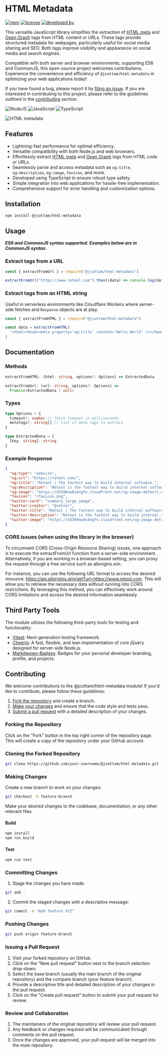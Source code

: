 # HTML Metadata

[![npm](https://img.shields.io/npm/v/%40jcottam%2Fhtml-metadata)](https://www.npmjs.com/package/@jcottam/html-metadata)
[![license](https://img.shields.io/npm/l/%40jcottam%2Fhtml-metadata)](https://en.wikipedia.org/wiki/ISC_license)
[![developed by](https://img.shields.io/badge/developed_by-javascript.johnny-white)](http://www.johnryancottam.com)

This versatile JavaScript library simplifies the extraction of [HTML meta](https://www.w3schools.com/tags/tag_meta.asp) and [Open Graph](https://ogp.me/) tags from HTML content or URLs. These tags provide structured metadata for webpages, particularly useful for social media sharing and SEO. Both tags improve visibility and appearance on social media and search engines.

Compatible with both server and browser environments, supporting ES6 and CommonJS, this open-source project welcomes contributions. Experience the convenience and efficiency of `@jcottam/html-metadata` in optimizing your web applications today!

If you have found a bug, please report it by [filing an issue](https://github.com/jcottam/html-metadata/issues). If you are interested in contributing to this project, please refer to the guidelines outlined in the [contributing](#contributing) section.

![NodeJS](https://img.shields.io/badge/server-6DA55F?style=for-the-badge&logo=node.js&logoColor=white) ![JavaScript](https://img.shields.io/badge/browser-%23323330.svg?style=for-the-badge&logo=javascript&logoColor=%23F7DF1E)
![TypeScript](https://img.shields.io/badge/typescript-%23007ACC.svg?style=for-the-badge&logo=typescript&logoColor=white)

![HTML metadata](https://imagedelivery.net/6poAymKUmuHuReMW_n6-MA/45759903-8755-4aa4-a718-e0176107d800/public)

## Features

- Lightning-fast performance for optimal efficiency.
- Versatile compatibility with both Node.js and web browsers.
- Effortlessly extract [HTML meta](https://www.w3schools.com/tags/tag_meta.asp) and [Open Graph](https://ogp.me/) tags from HTML code or URLs.
- Seamlessly parse and access metadata such as `og:title`, `og:description`, `og:image`, `favicon`, and more.
- Developed using TypeScript to ensure robust type safety.
- Simple integration into web applications for hassle-free implementation.
- Comprehensive support for error handling and customization options.

## Installation

```sh
npm install @jcottam/html-metadata
```

## Usage

**_ES6 and CommonJS syntax supported. Examples below are in CommonJS syntax._**

### Extract tags from a URL

```ts
const { extractFromUrl } = require("@jcottam/html-metadata")

extractFromUrl("https://www.retool.com").then((data) => console.log(data))
```

### Extract tags from an HTML string

Useful in serverless environments like Cloudflare Workers where server-side fetches and `Response` objects are at play.

```ts
const { extractFromHTML } = require("@jcottam/html-metadata")

const data = extractFromHTML(
  "<html><head><meta property='og:title' content='Hello World' /></head></html>"
)
```

## Documentation

### Methods

```ts
extractFromHTML: (html: string, options?: Options) => ExtractedData
```

```ts
extractFromUrl: (url: string, options?: Options) =>
  Promise<ExtractedData | null>
```

### Types

```ts
type Options = {
  timeout?: number // fetch timeout in milliseconds
  metaTags?: string[] // list of meta tags to extract
}

type ExtractedData = {
  [key: string]: string
}
```

### Example Response

```json
{
  "og:type": "website",
  "og:url": "https://retool.com/",
  "og:title": "Retool | The fastest way to build internal software.",
  "og:description": "Retool is the fastest way to build internal software. Use Retool's building blocks to build apps and workflow automations that connect to your databases and APIs, instantly.",
  "og:image": "https://d3399nw8s4ngfo.cloudfront.net/og-image-default.webp",
  "favicon": "/favicon.png",
  "twitter:card": "summary_large_image",
  "twitter:creator": "@retool",
  "twitter:title": "Retool | The fastest way to build internal software.",
  "twitter:description": "Retool is the fastest way to build internal software. Use Retool's building blocks to build apps and workflow automations that connect to your databases and APIs, instantly.",
  "twitter:image": "https://d3399nw8s4ngfo.cloudfront.net/og-image-default.webp"
}
```

### CORS issues (when using the library in the browser)

To circumvent CORS (Cross-Origin Resource Sharing) issues, one approach is to execute the extractFromUrl function from a server-side environment. Alternatively, if you are working in a browser-based setting, you can proxy the request through a free service such as allorigins.win.

For instance, you can use the following URL format to access the desired resource: https://api.allorigins.win/get?url=https://www.retool.com. This will allow you to retrieve the necessary data without running into CORS restrictions. By leveraging this method, you can effectively work around CORS limitations and access the desired information seamlessly.

## Third Party Tools

The module utilizes the following third-party tools for testing and functionality:

- [Vitest](https://vitest.dev/): Next-generation testing framework.
- [Cheerio](https://www.npmjs.com/package/cheerio): A fast, flexible, and lean implementation of core jQuery designed for server-side Node.js.
- [Markdwown-Badges](https://ileriayo.github.io/markdown-badges/): Badges for your personal developer branding, profile, and projects.
<!-- - [Axios](https://www.npmjs.com/package/axios): A promise-based HTTP client for making HTTP requests in Node.js and browser environments. -->

## Contributing

We welcome contributions to the @jcottam/html-metadata module! If you'd like to contribute, please follow these guidelines:

1. [Fork the repository](#forking-the-repository) and create a branch.
1. [Make your changes](#making-changes) and ensure that the code style and tests pass.
1. [Submit a pull request](#issuing-a-pull-request) with a detailed description of your changes.

### Forking the Repository

Click on the "Fork" button in the top right corner of the repository page. This will create a copy of the repository under your GitHub account.

### Cloning the Forked Repository

```sh
git clone https://github.com/your-username/@jcottam/html-metadata.git
```

### Making Changes

Create a new branch to work on your changes:

```sh
git checkout -b feature-branch
```

Make your desired changes to the codebase, documentation, or any other relevant files.

#### Build

```sh
npm install
npm run build
```

#### Test

```sh
npm run test
```

### Committing Changes

1. Stage the changes you have made:

```sh
git add .
```

2. Commit the staged changes with a descriptive message:

```sh
git commit -m "Add feature XYZ"
```

### Pushing Changes

```sh
git push origin feature-branch
```

### Issuing a Pull Request

1. Visit your forked repository on GitHub.
2. Click on the "New pull request" button next to the branch selection drop-down.
3. Select the base branch (usually the main branch of the original repository) and the compare branch (your feature branch).
4. Provide a descriptive title and detailed description of your changes in the pull request.
5. Click on the "Create pull request" button to submit your pull request for review.

### Review and Collaboration

1. The maintainers of the original repository will review your pull request.
2. Any feedback or changes required will be communicated through comments on the pull request.
3. Once the changes are approved, your pull request will be merged into the main repository.
